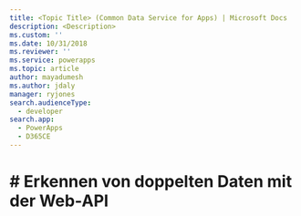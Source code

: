 ```yaml
---
title: <Topic Title> (Common Data Service for Apps) | Microsoft Docs
description: <Description>
ms.custom: ''
ms.date: 10/31/2018
ms.reviewer: ''
ms.service: powerapps
ms.topic: article
author: mayadumesh
ms.author: jdaly
manager: ryjones
search.audienceType:
  - developer
search.app:
  - PowerApps
  - D365CE
---
```


# <a name="-detect-duplicate-data-using-the-web-api"></a># Erkennen von doppelten Daten mit der Web-API

<!-- 
Related topics

Tells the high level story
powerapps-docs/developer/common-data-service/detect-duplicate-data-for-developers.md 
Tells the org service story
powerapps-docs/developer/common-data-service/org-service/detect-duplicate-data.md
Tells the Web API Story
powerapps-docs/developer/common-data-service/webapi/detect-duplicate-data.md

Also: powerapps-docs/developer/common-data-service/webapi/manage-duplicate-detection-create-update.md


https://docs.microsoft.com/en-us/dynamics365/customer-engagement/developer/detect-duplicate-data-for-developers
https://docs.microsoft.com/en-us/dynamics365/customer-engagement/developer/enable-disable-duplicate-detection
https://docs.microsoft.com/en-us/dynamics365/customer-engagement/developer/run-duplicate-detection
https://docs.microsoft.com/en-us/dynamics365/customer-engagement/developer/duplicate-detection-create-update
https://docs.microsoft.com/en-us/dynamics365/customer-engagement/developer/duplicate-detection-messages
https://docs.microsoft.com/en-us/dynamics365/customer-engagement/developer/duplicaterule-entities

-->